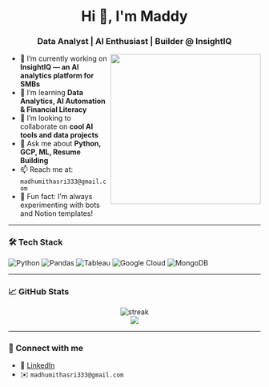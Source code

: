 <h1 align="center">Hi 👋, I'm Maddy</h1>
<h3 align="center"> Data Analyst | AI Enthusiast | Builder @ InsightIQ</h3>

<img src="https://media.giphy.com/media/L8K62iTDkzGX6/giphy.gif" width="300" align="right" />

- 🔭 I’m currently working on **InsightIQ — an AI analytics platform for SMBs**
- 🌱 I’m learning **Data Analytics, AI Automation & Financial Literacy**
- 👯 I’m looking to collaborate on **cool AI tools and data projects**
- 💬 Ask me about **Python, GCP, ML, Resume Building**
- 📫 Reach me at: `madhumithasri333@gmail.com`
- 🧠 Fun fact: I’m always experimenting with bots and Notion templates!

---

### 🛠 Tech Stack
![Python](https://img.shields.io/badge/python-3776AB?style=for-the-badge&logo=python&logoColor=white)
![Pandas](https://img.shields.io/badge/pandas-150458?style=for-the-badge&logo=pandas&logoColor=white)
![Tableau](https://img.shields.io/badge/Tableau-E97627?style=for-the-badge&logo=Tableau&logoColor=white)
![Google Cloud](https://img.shields.io/badge/Google%20Cloud-4285F4?style=for-the-badge&logo=google-cloud&logoColor=white)
![MongoDB](https://img.shields.io/badge/mongodb-4EA94B?style=for-the-badge&logo=mongodb&logoColor=white)

---

### 📈 GitHub Stats
<p align="center">
  <img src="https://github-readme-streak-stats.herokuapp.com?user=madhumithasri&theme=radical" alt="streak"/>
  <br/>
  <img src="https://github-readme-stats.vercel.app/api?username=madhumithasri&show_icons=true&theme=radical"/>
</p>

---

### 🔗 Connect with me
- 💼 [LinkedIn](https://www.linkedin.com/in/madhumitha-sri-m-9b0111210/)
- ✉️ `madhumithasri333@gmail.com`

